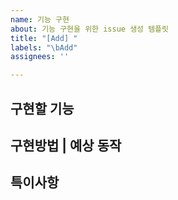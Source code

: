 ```yaml
---
name: 기능 구현
about: 기능 구현을 위한 issue 생성 템플릿
title: "[Add] "
labels: "\bAdd"
assignees: ''

---
```


**구현할 기능**
---


**구현방법 | 예상 동작**
---


**특이사항**
---
